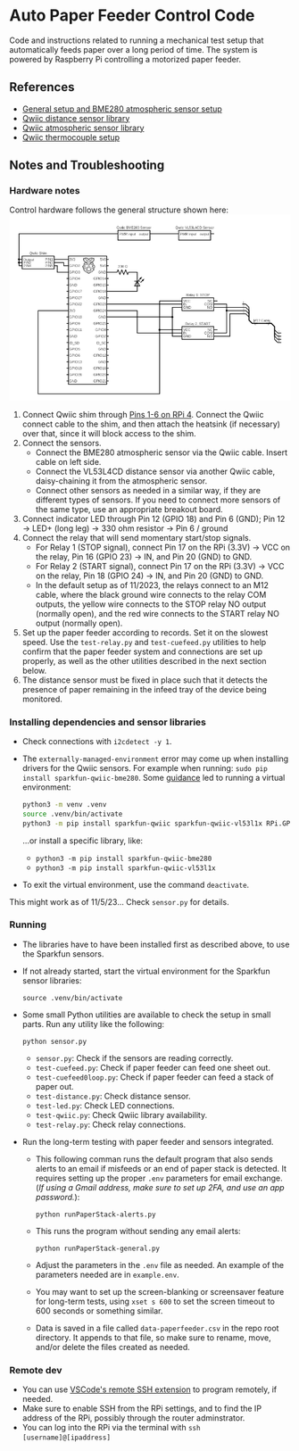 # Auto Paper Feeder Control Code
Code and instructions related to running a mechanical test setup that automatically feeds paper over a long period of time.  The system is powered by Raspberry Pi controlling a motorized paper feeder.

## References
* [General setup and BME280 atmospheric sensor setup](https://learn.sparkfun.com/tutorials/introduction-to-the-raspberry-pi-gpio-and-physical-computing?_gl=1*190akoj*_ga*MTUxODQ3NjE5OC4xNjk5MTI2Njc5*_ga_T369JS7J9N*MTY5OTEzNzUwMS4yLjEuMTY5OTEzODI1MS42MC4wLjA.&_ga=2.259974664.362080396.1699126679-1518476198.1699126679)
* [Qwiic distance sensor library](https://github.com/sparkfun/Qwiic_VL53L1X_Py)
* [Qwiic atmospheric sensor library](https://github.com/sparkfun/Qwiic_BME280_Py)
* [Qwiic thermocouple setup](https://learn.sparkfun.com/tutorials/sparkfun-qwiic-thermocouple-hookup-guide)

## Notes and Troubleshooting

### Hardware notes

Control hardware follows the general structure shown here:
![Rough circuit diagram showing information described below](images/circuit.png "Circuit diagram of Raspberry Pi setup")

1. Connect Qwiic shim through [Pins 1-6 on RPi 4](https://pinout.xyz/).  Connect the Qwiic connect cable to the shim, and then attach the heatsink (if necessary) over that, since it will block access to the shim.  
2. Connect the sensors.
	* Connect the BME280 atmospheric sensor via the Qwiic cable.  Insert cable on left side.  
	* Connect the VL53L4CD distance sensor via another Qwiic cable, daisy-chaining it from the atmospheric sensor.
	* Connect other sensors as needed in a similar way, if they are different types of sensors.  If you need to connect more sensors of the same type, use an appropriate breakout board.
3. Connect indicator LED through Pin 12 (GPIO 18) and Pin 6 (GND); Pin 12 &rarr; LED+ (long leg) &rarr; 330 ohm resistor &rarr; Pin 6 / ground
4. Connect the relay that will send momentary start/stop signals.  
	* For Relay 1 (STOP signal), connect Pin 17 on the RPi (3.3V) &rarr; VCC on the relay, Pin 16 (GPIO 23) &rarr; IN, and Pin 20 (GND) to GND.
	* For Relay 2 (START signal), connect Pin 17 on the RPi (3.3V) &rarr; VCC on the relay, Pin 18 (GPIO 24) &rarr; IN, and Pin 20 (GND) to GND.
	* In the default setup as of 11/2023, the relays connect to an M12 cable, where the black ground wire connects to the relay COM outputs, the yellow wire connects to the STOP relay NO output (normally open), and the red wire connects to the START relay NO output (normally open).   
5. Set up the paper feeder according to records.  Set it on the slowest speed. Use the `test-relay.py` and `test-cuefeed.py` utilities to help confirm that the paper feeder system and connections are set up properly, as well as the other utilities described in the next section below.
6. The distance sensor must be fixed in place such that it detects the presence of paper remaining in the infeed tray of the device being monitored.


### Installing dependencies and sensor libraries

* Check connections with `i2cdetect -y 1`.

* The `externally-managed-environment` error may come up when installing drivers for the Qwiic sensors.  For example when running: `sudo pip install sparkfun-qwiic-bme280`.  Some [guidance](https://stackoverflow.com/questions/75602063/pip-install-r-requirements-txt-is-failing-this-environment-is-externally-mana/75696359#75696359) led to running a virtual environment:

	```bash
	python3 -m venv .venv
	source .venv/bin/activate
	python3 -m pip install sparkfun-qwiic sparkfun-qwiic-vl53l1x RPi.GPIO python-dotenv
	```

    ...or install a specific library, like: 
	* `python3 -m pip install sparkfun-qwiic-bme280`
	* `python3 -m pip install sparkfun-qwiic-vl53l1x`

* To exit the virtual environment, use the command `deactivate`.

This might work as of 11/5/23... Check `sensor.py` for details.

### Running

* The libraries have to have been installed first as described above, to use the Sparkfun sensors.
* If not already started, start the virtual environment for the Sparkfun sensor libraries: 

	```shell
	source .venv/bin/activate
	```

* Some small Python utilities are available to check the setup in small parts. Run any utility like the following:

	```shell
	python sensor.py
	```
	
    * `sensor.py`: Check if the sensors are reading correctly.
    * `test-cuefeed.py`: Check if paper feeder can feed one sheet out.
    * `test-cuefeed0loop.py`: Check if paper feeder can feed a stack of paper out.
    * `test-distance.py`: Check distance sensor.
    * `test-led.py`: Check LED connections.
    * `test-qwiic.py`: Check Qwiic library availability.
    * `test-relay.py`: Check relay connections.

* Run the long-term testing with paper feeder and sensors integrated.  

	* This following comman runs the default program that also sends alerts to an email if misfeeds or an end of paper stack is detected.  It requires setting up the proper `.env` parameters for email exchange.  (*If using a Gmail address, make sure to set up 2FA, and use an app password.*):

		```shell
		python runPaperStack-alerts.py
		```

	* This runs the program without sending any email alerts:

		```shell
		python runPaperStack-general.py
		```

	
    * Adjust the parameters in the `.env` file as needed.  An example of the parameters needed are in `example.env`.     
	* You may want to set up the screen-blanking or screensaver feature for long-term tests, using `xset s 600` to set the screen timeout to 600 seconds or something similar.
	* Data is saved in a file called `data-paperfeeder.csv` in the repo root directory.  It appends to that file, so make sure to rename, move, and/or delete the files created as needed.

### Remote dev

* You can use [VSCode's remote SSH extension](https://www.raspberrypi.com/news/coding-on-raspberry-pi-remotely-with-visual-studio-code/) to program remotely, if needed.
* Make sure to enable SSH from the RPi settings, and to find the IP address of the RPi, possibly through the router adminstrator.
* You can log into the RPi via the terminal with `ssh [username]@[ipaddress]`


